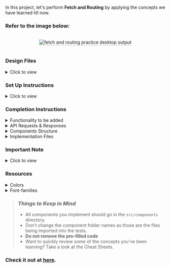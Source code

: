 In this project, let's perform **Fetch and Routing** by applying the concepts we have learned till now.

### Refer to the image below:

<br/>
<div style="text-align: center;">
    <img src="https://assets.ccbp.in/frontend/content/react-js/fetch-and-routing-practice-output.gif" alt="fetch and routing practice desktop output" style="max-width:70%;box-shadow:0 2.8px 2.2px rgba(0, 0, 0, 0.12)">
</div>
<br/>

### Design Files

<details>
<summary>Click to view</summary>

- [Extra Small (Size < 576px) and Small (Size >= 576px)](https://assets.ccbp.in/frontend/content/react-js/fetch-and-routing-practice-sm-outputs.png)
- [Medium (Size >= 768px), Large (Size >= 992px) and Extra Large (Size >= 1200px) - Home](https://assets.ccbp.in/frontend/content/react-js/fetch-and-routing-practice-lg-blog-list-output.png)
- [Medium (Size >= 768px), Large (Size >= 992px) and Extra Large (Size >= 1200px) - Blog Item Details](https://assets.ccbp.in/frontend/content/react-js/fetch-and-routing-practice-lg-blog-item-output.png)

</details>

### Set Up Instructions

<details>
<summary>Click to view</summary>

- Download dependencies by running `npm install`
- Start up the app using `npm start`
</details>

### Completion Instructions

<details>
<summary>Functionality to be added</summary>
<br/>

The app must have the following functionalities

- When the app is opened, Home Route should be displayed
- When the Home Route is opened,

  - Make HTTP GET request to the **blogsApiUrl**
  - **_loader_** should be displayed while fetching the data
  - After fetching the data, the list of blogs should be displayed

- When a blog item in Home Route is clicked,
  - Page should be navigated to the Blog Item Details Route with the URL `/blogs/:id`
- When the Blog Item Details Route is opened,
  - Make HTTP GET request to the **blogItemDetailsApiUrl** with the blog id to get the details of the blog
    - Example: `https://apis.ccbp.in/blogs/2`
  - **_loader_** should be displayed while fetching the data
  - After fetching the data, the details of the blog should be displayed

</details>

<details>

<summary>API Requests & Responses</summary>
<br/>

**blogsApiUrl**

#### API: `https://apis.ccbp.in/blogs`

#### Method: `GET`

#### Description:

Returns a response containing the list of all blogs

#### Response

```json
[
  {
    "id": 1,
    "title": "React v16.9.0 and the Roadmap Update",
    "image_url": "https://miro.medium.com/max/1050/1*i3hzpSEiEEMTuWIYviYweQ.png",
    "avatar_url": "https://miro.medium.com/max/4096/1*wiOSfPd2sY0gXSNK9vv6bg.jpeg",
    "author": "Dan Abramov,",
    "topic": "React.js"
  },
  ...
]
```

**blogItemDetailsApiUrl**

#### API: `https://apis.ccbp.in/blogs/:id`

#### Example: `https://apis.ccbp.in/blogs/2`

#### Method: `GET`

#### Description:

Returns a response containing the details of the specific blog

#### Response

```json
{
  "id": 2,
  "title": "React v16.7: No, This Is Not the One With Hooks",
  "image_url": "https://miro.medium.com/max/3158/1*kEPCQNY4dwVyaFuLEwJcNQ.png",
  "avatar_url": "https://avatars.githubusercontent.com/u/3624098?v=4",
  "author": "Andrew Clark",
  "content": "React follows semantic versioning. Typically, this means that we use patch versions for bugfixes, and minors for new (non-breaking) features. However, we reserve the option to release minor versions even if they do not include new features. The motivation is to reserve patches for changes that have a very low chance of breaking. Patches are the most important type of release because they sometimes contain critical bugfixes.",
  "topic": "React.js"
}
```

</details>

<details>
<summary>Components Structure</summary>

<br/>
<div style="text-align: center;">
    <img src="https://assets.ccbp.in/frontend/content/react-js/fetch-and-routing-practice-home-component-breakdown-structure.png" alt="fetch and routing practice home component breakdown structure" style="max-width:100%;box-shadow:0 2.8px 2.2px rgba(0, 0, 0, 0.12)">
</div>
<br/>
<div style="text-align: center;">
    <img src="https://assets.ccbp.in/frontend/content/react-js/fetch-and-routing-practice-blog-item-component-breakdown-structure.png" alt="fetch and routing practice blog item component breakdown structure" style="max-width:100%;box-shadow:0 2.8px 2.2px rgba(0, 0, 0, 0.12)">
</div>
<br/>
</details>

<details>
<summary>Implementation Files</summary>
<br/>

Use these files to complete the implementation:

- `src/App.js`
- `src/components/Home/index.js`
- `src/components/BlogList/index.js`
- `src/components/BlogList/index.css`
- `src/components/BlogItem/index.js`
- `src/components/BlogItem/index.css`
- `src/components/BlogItemDetails/index.js`
- `src/components/BlogItemDetails/index.css`
</details>

### Important Note

<details>
<summary>Click to view</summary>

<br/>

**The following instructions are required for the tests to pass**

- `Home` route should consist of `/` in the URL path
- `About` route should consist of `/about` in the URL path
- `Contact` route should consist of `/contact` in the URL path
- `BlogItemDetails` route should consist of `/blogs/:id` in the URL path
- No need to use the `BrowserRouter` in `App.js` as we have already included in `index.js` file
- Wrap the `Loader` component with an HTML container element and add the `data-testid` attribute value as `loader` to it as shown below

  ```jsx
  <div data-testid="loader">
    <Loader type="TailSpin" color="#00bfff" height={50} width={50} />
  </div>
  ```

</details>

### Resources

<details>
<summary>Colors</summary>

<br/>

<div style="background-color: #8e8e8e; width: 150px; padding: 10px; color: white">Hex: #8e8e8e</div>
<div style="background-color: #000000; width: 150px; padding: 10px; color: white">Hex: #000000</div>
<div style="background-color: #d3d3d3; width: 150px; padding: 10px; color: white">Hex: #d3d3d3</div>
<div style="background-color: #2f4f4f; width: 150px; padding: 10px; color: white">Hex: #2f4f4f</div>

</details>

<details>
<summary>Font-families</summary>

- Roboto

</details>

> ### _Things to Keep in Mind_
>
> - All components you implement should go in the `src/components` directory.
> - Don't change the component folder names as those are the files being imported into the tests.
> - **Do not remove the pre-filled code**
> - Want to quickly review some of the concepts you’ve been learning? Take a look at the Cheat Sheets.

### Check it out at [here](https://blogsSuk.ccbp.tech).
